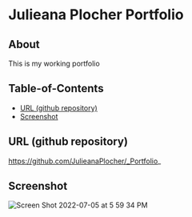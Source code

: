 # Julieana Plocher Portfolio

## About

This is my working portfolio

## Table-of-Contents
* [URL (github repository)](#urlrepo)
* [Screenshot](#screenshot)


## URL (github repository)

https://github.com/JulieanaPlocher/_Portfolio_

## Screenshot
![Screen Shot 2022-07-05 at 5 59 34 PM](https://user-images.githubusercontent.com/106258911/177430687-5dfd61e3-afa1-4293-b153-31d65133df5a.png)
